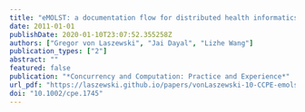 ```yaml
---
title: "eMOLST: a documentation flow for distributed health informatics"
date: 2011-01-01
publishDate: 2020-01-10T23:07:52.355258Z
authors: ["Gregor von Laszewski", "Jai Dayal", "Lizhe Wang"]
publication_types: ["2"]
abstract: ""
featured: false
publication: "*Concurrency and Computation: Practice and Experience*"
url_pdf: "https://laszewski.github.io/papers/vonLaszewski-10-CCPE-emolst.pdf"
doi: "10.1002/cpe.1745"
---
```


